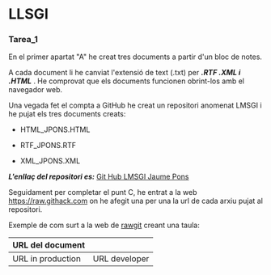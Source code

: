 # LLSGI
### Tarea_1

En el primer apartat "A" he creat tres documents a partir d'un bloc de notes.

A cada document li he canviat l'extensió de text (.txt) per **_.RTF .XML i .HTML_** .
He comprovat que els documents funcionen obrint-los amb el navegador web.

Una vegada fet el compta a GitHub he creat un repositori anomenat LMSGI i he pujat els tres documents creats:

- HTML_JPONS.HTML
+ RTF_JPONS.RTF
- XML_JPONS.XML


**_L'enllaç del repositori es:_**
[Git Hub LMSGI Jaume Pons](https://github.com/jaumepons26/LMSGI)


Seguidament per completar el punt C, he entrat a la web https://raw.githack.com on he afegit una per una la url de cada arxiu pujat al repositori.

Exemple de com surt a la web de [rawgit](https://raw.githack.com) creant una taula:

| URL del document |    |
| ------------- | -----:|
| URL in production| URL developer |

